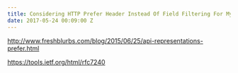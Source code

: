 ```yaml
---
title: Considering HTTP Prefer Header Instead Of Field Filtering For My API
date: 2017-05-24 00:09:00 Z
---
```





http://www.freshblurbs.com/blog/2015/06/25/api-representations-prefer.html

https://tools.ietf.org/html/rfc7240